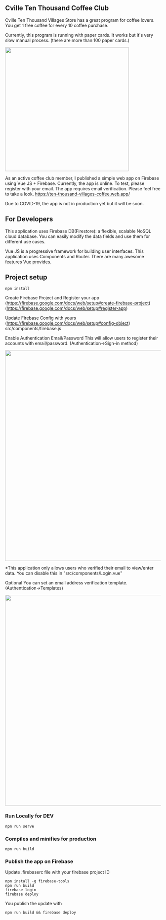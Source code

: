 ## Cville Ten Thousand Coffee Club
Cville Ten Thousand Villages Store has a great program for coffee lovers.
You get 1 free coffee for every 10 coffee purchase.

Currently, this program is running with paper cards.  It works but it's very slow manual process.
(there are more than 100 paper cards.)

<img src="https://i.imgur.com/AwPc5Tu.jpg" width="400"/>

As an active coffee club member, I published a simple web app on Firebase using Vue JS + Firebase.
Currently, the app is online.  To test, please register with your email.  The app requires email verification.  Please feel free to take a look.
https://ten-thousand-villages-coffee.web.app/

Due to COVID-19, the app is not in production yet but it will be soon.


## For Developers
This application uses Firebase DB(Firestore): a flexible, scalable NoSQL cloud database.
You can easily modify the data fields and use them for different use cases.

Vue JS is a progressive framework for building user interfaces.
This application uses Components and Router.  There are many awesome features Vue provides.

## Project setup
```
npm install
```

Create Firebase Project and Register your app
(https://firebase.google.com/docs/web/setup#create-firebase-project)
(https://firebase.google.com/docs/web/setup#register-app)


Update Firebase Config with yours (https://firebase.google.com/docs/web/setup#config-object)
src/components/firebase.js

Enable Authentication Email/Password
This will allow users to register their accounts with email/password. (Authentication->Sign-in method)

<img src="https://i.imgur.com/wfBEGrS.png" width="680"/>

*This application only allows users who verified their email to view/enter data.  You can disable this in "src/components/Login.vue"


Optional
You can set an email address verification template. (Authentication->Templates)

<img src="https://i.imgur.com/TbCO5zr.png" width="680"/>

### Run Locally for DEV
```
npm run serve
```

### Compiles and minifies for production
```
npm run build
```

### Publish the app on Firebase
Update .firebaserc file with your firebase project ID

```
npm install -g firebase-tools
npm run build
firebase login
firebase deploy
```

You publish the update with 
```
npm run build && firebase deploy
```
